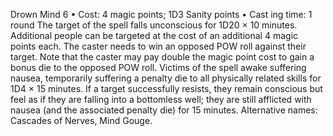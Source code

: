 Drown Mind 6
• Cost:  4 magic points; 1D3 Sanity points
•
 Cast
ing time: 1 round
The target of the spell falls unconscious for 1D20 × 10 
minutes. Additional people can be targeted at the cost of 
an additional 4 magic points each. The caster needs to win 
an opposed POW roll against their target. Note that the 
caster may pay double the magic point cost to gain a bonus 
die to the opposed POW roll. Victims of the spell awake 
suffering nausea, temporarily suffering a penalty die to all 
physically related skills for 1D4 × 15 minutes. If a target 
successfully resists, they remain conscious but feel as if they 
are falling into a bottomless well; they are still afflicted with 
nausea (and the associated penalty die) for 15 minutes.
Alternative names: Cascades of Nerves, Mind Gouge.
 
